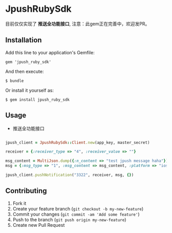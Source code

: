 # JpushRubySdk

目前仅仅实现了 **推送全功能接口**, 注意：此gem正在完善中，欢迎发PR。

## Installation

Add this line to your application's Gemfile:

    gem 'jpush_ruby_sdk'

And then execute:

    $ bundle

Or install it yourself as:

    $ gem install jpush_ruby_sdk

## Usage

* 推送全功能接口

```ruby

jpush_client = JpushRubySdk::Client.new(app_key, master_secret)

receiver = {:receiver_type => "4", :receiver_value => ""}

msg_content = MultiJson.dump({:n_content => "test jpush message haha"})
msg = {:msg_type => "1", :msg_content => msg_content, :platform => "ios"}

jpush_client.pushNotification("3322", receiver, msg, {})


```

## Contributing

1. Fork it
2. Create your feature branch (`git checkout -b my-new-feature`)
3. Commit your changes (`git commit -am 'Add some feature'`)
4. Push to the branch (`git push origin my-new-feature`)
5. Create new Pull Request
